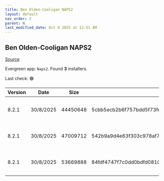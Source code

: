 ```yaml
---
title: Ben Olden-Cooligan NAPS2
layout: default
nav_order: 2
parent: N
last_modified_date: Oct 8 2025 at 12:51 AM
---
```


## Ben Olden-Cooligan NAPS2

[Source](https://www.naps2.com/)

Evergreen app: `Naps2`. Found **3** installers.

Last check: 🟢

| Version | Date      | Size     | Sha256                                                           | Architecture | InstallerType | Type | URI                                                                                                                                                                          |
| ------- | --------- | -------- | ---------------------------------------------------------------- | ------------ | ------------- | ---- | ---------------------------------------------------------------------------------------------------------------------------------------------------------------------------- |
| 8.2.1   | 30/8/2025 | 44450648 | 5cbb5ecb2b6f757bdd5f73fe0e87d3d11a9c09c6ed804a7cd889a9e53960a893 | ARM64        | Default       | exe  | [https://github.com/cyanfish/naps2/releases/download/v8.2.1/naps2-8.2.1-win-arm64.exe](https://github.com/cyanfish/naps2/releases/download/v8.2.1/naps2-8.2.1-win-arm64.exe) |
| 8.2.1   | 30/8/2025 | 47009712 | 542b9a9d4e63f303c978af7dccfc6a969c3ccb1ddafb10b6f4f2939d54a09a0d | x64          | Default       | exe  | [https://github.com/cyanfish/naps2/releases/download/v8.2.1/naps2-8.2.1-win-x64.exe](https://github.com/cyanfish/naps2/releases/download/v8.2.1/naps2-8.2.1-win-x64.exe)     |
| 8.2.1   | 30/8/2025 | 53669888 | 84fdf4747f7c0dd0bdfd081073684c6dc1924ec08283939b3ffa7893c2131aec | x64          | Default       | msi  | [https://github.com/cyanfish/naps2/releases/download/v8.2.1/naps2-8.2.1-win-x64.msi](https://github.com/cyanfish/naps2/releases/download/v8.2.1/naps2-8.2.1-win-x64.msi)     |
